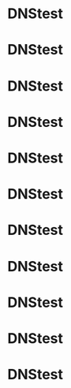 # DNStest
# DNStest
# DNStest
# DNStest
# DNStest
# DNStest
# DNStest
# DNStest
# DNStest
# DNStest
# DNStest
